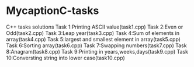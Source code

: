 # MycaptionC-tasks
C++ tasks solutions
Task 1:Printing ASCII value(task1.cpp)
Task 2:Even or Odd(task2.cpp)
Task 3:Leap year(task3.cpp)
Task 4:Sum of elements in array(task4.cpp)
Task 5:largest and smallest element in array(task5.cpp)
Task 6:Sorting array(task6.cpp)
Task 7:Swapping numbers(task7.cpp)
Task 8:Anagram(task8.cpp)
Task 9:Printing in years,weeks,days(task9.cpp)
Task 10:Conversting string into lower case(task10.cpp)
